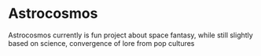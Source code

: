 # Astrocosmos

Astrocosmos currently is fun project about space fantasy, while still slightly based on science, convergence of lore from pop cultures
